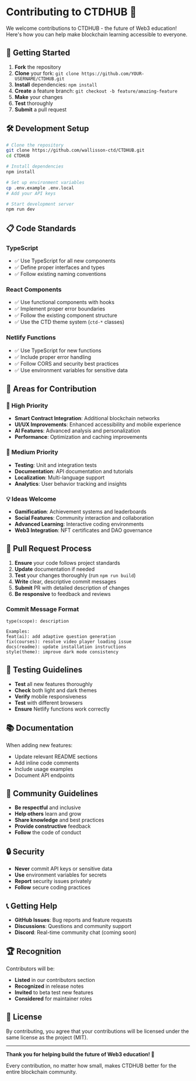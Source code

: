 # Contributing to CTDHUB 🚀

We welcome contributions to CTDHUB - the future of Web3 education! Here's how you can help make blockchain learning accessible to everyone.

## 🌟 Getting Started

1. **Fork** the repository
2. **Clone** your fork: `git clone https://github.com/YOUR-USERNAME/CTDHUB.git`
3. **Install** dependencies: `npm install`
4. **Create** a feature branch: `git checkout -b feature/amazing-feature`
5. **Make** your changes
6. **Test** thoroughly
7. **Submit** a pull request

## 🛠️ Development Setup

```bash
# Clone the repository
git clone https://github.com/wallisson-ctd/CTDHUB.git
cd CTDHUB

# Install dependencies
npm install

# Set up environment variables
cp .env.example .env.local
# Add your API keys

# Start development server
npm run dev
```

## 📋 Code Standards

### TypeScript
- ✅ Use TypeScript for all new components
- ✅ Define proper interfaces and types
- ✅ Follow existing naming conventions

### React Components
- ✅ Use functional components with hooks
- ✅ Implement proper error boundaries
- ✅ Follow the existing component structure
- ✅ Use the CTD theme system (`ctd-*` classes)

### Netlify Functions
- ✅ Use TypeScript for new functions
- ✅ Include proper error handling
- ✅ Follow CORS and security best practices
- ✅ Use environment variables for sensitive data

## 🎯 Areas for Contribution

### 🚀 High Priority
- **Smart Contract Integration**: Additional blockchain networks
- **UI/UX Improvements**: Enhanced accessibility and mobile experience
- **AI Features**: Advanced analysis and personalization
- **Performance**: Optimization and caching improvements

### 🔧 Medium Priority
- **Testing**: Unit and integration tests
- **Documentation**: API documentation and tutorials
- **Localization**: Multi-language support
- **Analytics**: User behavior tracking and insights

### 💡 Ideas Welcome
- **Gamification**: Achievement systems and leaderboards
- **Social Features**: Community interaction and collaboration
- **Advanced Learning**: Interactive coding environments
- **Web3 Integration**: NFT certificates and DAO governance

## 🔄 Pull Request Process

1. **Ensure** your code follows project standards
2. **Update** documentation if needed
3. **Test** your changes thoroughly (run `npm run build`)
4. **Write** clear, descriptive commit messages
5. **Submit** PR with detailed description of changes
6. **Be responsive** to feedback and reviews

### Commit Message Format
```
type(scope): description

Examples:
feat(ai): add adaptive question generation
fix(courses): resolve video player loading issue
docs(readme): update installation instructions
style(theme): improve dark mode consistency
```

## 🧪 Testing Guidelines

- **Test** all new features thoroughly
- **Check** both light and dark themes
- **Verify** mobile responsiveness
- **Test** with different browsers
- **Ensure** Netlify functions work correctly

## 📚 Documentation

When adding new features:
- Update relevant README sections
- Add inline code comments
- Include usage examples
- Document API endpoints

## 🤝 Community Guidelines

- **Be respectful** and inclusive
- **Help others** learn and grow
- **Share knowledge** and best practices
- **Provide constructive** feedback
- **Follow** the code of conduct

## 🔒 Security

- **Never** commit API keys or sensitive data
- **Use** environment variables for secrets
- **Report** security issues privately
- **Follow** secure coding practices

## 📞 Getting Help

- **GitHub Issues**: Bug reports and feature requests
- **Discussions**: Questions and community support
- **Discord**: Real-time community chat (coming soon)

## 🏆 Recognition

Contributors will be:
- **Listed** in our contributors section
- **Recognized** in release notes
- **Invited** to beta test new features
- **Considered** for maintainer roles

## 📄 License

By contributing, you agree that your contributions will be licensed under the same license as the project (MIT).

---

**Thank you for helping build the future of Web3 education! 🌟**

Every contribution, no matter how small, makes CTDHUB better for the entire blockchain community.
